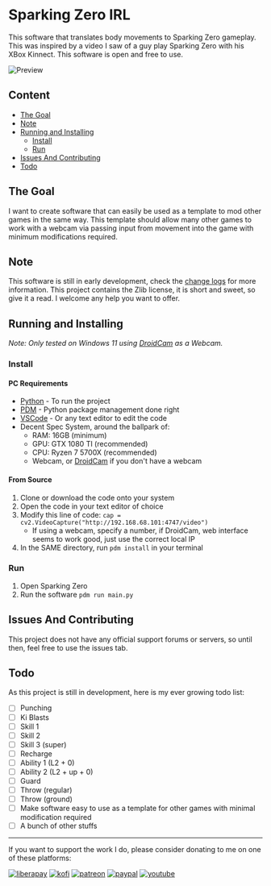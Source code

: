 # Sparking Zero IRL

This software that translates body movements to Sparking Zero gameplay. This was inspired by a video I saw of a guy play Sparking Zero with his XBox Kinnect. This software is open and free to use.

![Preview](./assets/preview.gif)

## Content

- [The Goal](#the-goal)
- [Note](#note)
- [Running and Installing](#running-and-installing)
  - [Install](#install)
  - [Run](#run)
- [Issues And Contributing](#issues-and-contributing)
- [Todo](#todo)

## The Goal

I want to create software that can easily be used as a template to mod other games in the same way. This template should allow many other games to work with a webcam via passing input from movement into the game with minimum modifications required.

## Note

This software is still in early development, check the [change logs](./changelogs.md) for more information. This project contains the Zlib license, it is short and sweet, so give it a read. I welcome any help you want to offer.

## Running and Installing

_Note: Only tested on Windows 11 using [DroidCam](https://droidcam.app/) as a Webcam._

### Install

#### PC Requirements

- [Python](https://www.python.org/) - To run the project
- [PDM](https://pdm-project.org/en/latest/) - Python package management done right
- [VSCode](https://code.visualstudio.com/) - Or any text editor to edit the code
- Decent Spec System, around the ballpark of:
    - RAM: 16GB (minimum)
    - GPU: GTX 1080 TI (recommended)
    - CPU: Ryzen 7 5700X (recommended)
    - Webcam, or [DroidCam](https://droidcam.app/) if you don't have a webcam


#### From Source

1. Clone or download the code onto your system
1. Open the code in your text editor of choice
1. Modify this line of code: `cap = cv2.VideoCapture("http://192.168.68.101:4747/video")`
    - If using a webcam, specify a number, if DroidCam, web interface seems to work good, just use the correct local IP
1. In the SAME directory, run `pdm install` in your terminal

### Run

1. Open Sparking Zero
1. Run the software `pdm run main.py`

## Issues And Contributing

This project does not have any official support forums or servers, so until then, feel free to use the issues tab.

## Todo

As this project is still in development, here is my ever growing todo list:

- [ ] Punching
- [ ] Ki Blasts
- [ ] Skill 1
- [ ] Skill 2
- [ ] Skill 3 (super)
- [ ] Recharge
- [ ] Ability 1 (L2 + 0)
- [ ] Ability 2 (L2 + up + 0)
- [ ] Guard
- [ ] Throw (regular)
- [ ] Throw (ground)
- [ ] Make software easy to use as a template for other games with minimal modification required
- [ ] A bunch of other stuffs

---

If you want to support the work I do, please consider donating to me on one of these platforms:

[<img alt="liberapay" src="https://img.shields.io/badge/-LiberaPay-EBC018?style=flat-square&logo=liberapay&logoColor=white" />](https://liberapay.com/stevesteacher/)
[<img alt="kofi" src="https://img.shields.io/badge/-Kofi-7648BB?style=flat-square&logo=ko-fi&logoColor=white" />](https://ko-fi.com/stevesteacher)
[<img alt="patreon" src="https://img.shields.io/badge/-Patreon-F43F4B?style=flat-square&logo=patreon&logoColor=white" />](https://www.patreon.com/Stevesteacher)
[<img alt="paypal" src="https://img.shields.io/badge/-PayPal-0c1a55?style=flat-square&logo=paypal&logoColor=white" />](https://www.paypal.com/donate/?hosted_button_id=P9V2M4Q6WYHR8)
[<img alt="youtube" src="https://img.shields.io/badge/-YouTube-fc0032?style=flat-square&logo=youtube&logoColor=white" />](https://www.youtube.com/@Stevesteacher/join)
